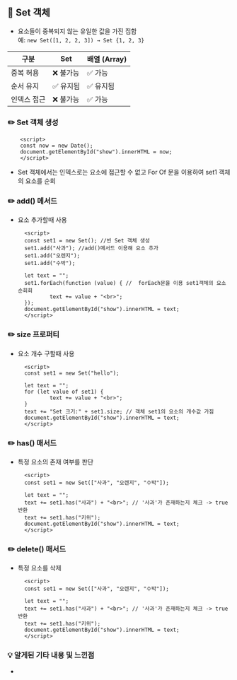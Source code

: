 ## 📖 Set 객체

- 요소들이 중복되지 않는 유일한 값을 가진 집합  
  예: `new Set([1, 2, 2, 3]) → Set {1, 2, 3}`

| 구분        | Set       | 배열 (Array) |
| ----------- | --------- | ------------ |
| 중복 허용   | ❌ 불가능 | ✅ 가능      |
| 순서 유지   | ✅ 유지됨 | ✅ 유지됨    |
| 인덱스 접근 | ❌ 불가능 | ✅ 가능      |

### ✏️ Set 객체 생성

        <script>
        const now = new Date();
        document.getElementById("show").innerHTML = now;
        </script>

- Set 객체에서는 인덱스로는 요소에 접근할 수 없고 For Of 문을 이용하여 set1 객체의 요소를 순회

### ✏️ add() 메서드

- 요소 추가할때 사용

        <script>
        const set1 = new Set(); //빈 Set 객체 생성
        set1.add("사과"); //add()메서드 이용해 요소 추가
        set1.add("오렌지");
        set1.add("수박");

        let text = "";
        set1.forEach(function (value) { //  forEach문을 이용 set1객체의 요소 순회회
                text += value + "<br>";
        });
        document.getElementById("show").innerHTML = text;
        </script>

### ✏️ size 프로퍼티

- 요소 개수 구할때 사용

        <script>
        const set1 = new Set("hello");

        let text = "";
        for (let value of set1) {
                text += value + "<br>";
        }
        text += "Set 크기:" + set1.size; // 객체 set1의 요소의 개수값 가짐
        document.getElementById("show").innerHTML = text;
        </script>

### ✏️ has() 매서드

- 특정 요소의 존재 여부를 판단

        <script>
        const set1 = new Set(["사과", "오렌지", "수박"]);

        let text = "";
        text += set1.has("사과") + "<br>"; // '사과'가 존재하는지 체크 -> true반환
        text += set1.has("키위");
        document.getElementById("show").innerHTML = text;
        </script>

### ✏️ delete() 매서드

- 특정 요소를 삭제

        <script>
        const set1 = new Set(["사과", "오렌지", "수박"]);

        let text = "";
        text += set1.has("사과") + "<br>"; // '사과'가 존재하는지 체크 -> true반환
        text += set1.has("키위");
        document.getElementById("show").innerHTML = text;
        </script>

### 💡 알게된 기타 내용 및 느낀점

-
